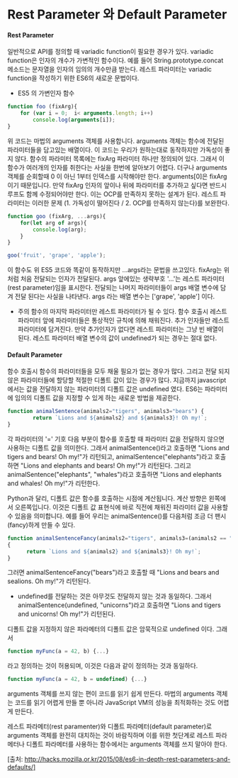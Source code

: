 # Rest Parameter 와 Default Parameter
#### Rest Parameter
일반적으로 API를 정의할 때 variadic function이 필요한 경우가 있다.
variadic function은 인자의 개수가 가변적인 함수이다.
예를 들어 String.prototype.concat 메소드는 문자열을 인자의 임의의 개수만큼 받는다.
레스트 파라미터는 variadic function을 작성하기 위한 ES6의 새로운 문법이다.

* ES5 의 가변인자 함수

``` javascript
function foo (fixArg){
	for (var i = 0;  i< arguments.length; i++)
		console.log(arguments[i]);
}
```

위 코드는 마법의 arguments 객체를 사용합니다. arguments 객체는 함수에 전달된 파라미터들을 담고있는 배열이다.
이 코드는 우리가 원하는대로 동작하지만 가독성이 좋지 않다.
함수의 파라미터 목록에는 fixArg 파라미터 하나만 정의되어 있다.
그래서 이 함수가 여러개의 인자를 취한다는 사실을 한번에 알아보기 어렵다.
더구나 arguments 객체를 순회할때 0 이 아닌 1부터 인덱스를 시작해야만 한다.
arguments[0]은 fixArg 이기 때문입니다. 만약 fixArg 인자의 앞이나 뒤에 파라미터를 추가하고 싶다면 반드시 루프도 함께 수정되어야만 한다.
이는 OCP를 만족하지 못하는 설계가 된다.
레스트 파라미터는 이러한 문제 (1. 가독성이 떨어진다 / 2. OCP를 만족하지 않는다)를 보완한다. 

```javascript
function goo (fixArg, ...args){
	for(let arg of args){
		console.log(arg);
	}
}

goo('fruit', 'grape', 'apple'); 
```
이 함수도 위 ES5 코드와 똑같이 동작하지만 ...args라는 문법을 쓰고있다. fixArg는 위 처럼 처음 전달되는 인자가 전달된다.
args 앞에있는 생략부호 '...'는 레스트 파라미터(rest parameter)임을 표시한다. 
전달되는 나머지 파라미터들이 args 배열 변수에 담겨 전달 된다는 사실을 나타낸다. 
args 라는 배열 변수는 ['grape', 'apple'] 이다. 

* 주의
함수의 마지막 파라미터만 레스트 파라미터가 될 수 있다. 함수 호출시 레스트 파라미터 앞에 파라미터들은 통상적인 규칙에 의해 채워진다.
추가 인자들만 레스트 파라미터에 담겨진다. 만약 추가인자가 없다면 레스트 파라미터는 그냥 빈 배열이 된다. 
레스트 파라미터 배열 변수의 값이 undefined가 되는 경우는 절대 없다.

#### Default Parameter
함수 호출시 함수의 파라미터들을 모두 채울 필요가 없는 경우가 많다.
그리고 전달 되지 않은 파라미터들에 할당할 적절한 디폴트 값이 있는 경우가 많다.
지금까지 javascript에서는 값을 전달하지 않는  파라미터의 디폴트 값은 undefined  였다.
ES6는 파라미터에 임의의 디폴트 값을 지정할 수 있게 하는 새로운 방법을 제공한다.

``` javascript
function animalSentence(animals2="tigers", animals3="bears") {
	    return `Lions and ${animals2} and ${animals3}! Oh my!`;
}
```
각 파라미터의 '=' 기호 다음 부분이 함수를 호출할 때 파라미터 값을 전달하지 않으면 사용하는 디폴트 값을 의미한다.
 그래서 animalSentence()라고 호출하면 "Lions and tigers and bears! Oh my!"가 리턴되고, animalSentence("elephants")라고 호출하면 "Lions and elephants and bears! Oh my!"가 리턴된다. 그리고 animalSentence("elephants", "whales")라고 호출하면 "Lions and elephants and whales! Oh my!"가 리턴한다.

 Python과 달리, 디폴트 값은 함수를 호출하는 시점에 계산됩니다. 
 계산 방향은 왼쪽에서 오른쪽입니다. 이것은 디폴트 값 표현식에 바로 직전에 채워진 파라미터 값을 사용할 수 있음을 의미합니다. 예를 들어 우리는 animalSentence()를 다음처럼 조금 더 팬시(fancy)하게 만들 수 있다.

``` javascript
function animalSentenceFancy(animals2="tigers", animals3=(animals2 == "bears") ? "sealions" : "bears")
{
	  return `Lions and ${animals2} and ${animals3}! Oh my!`;
}
```
그러면 animalSentenceFancy("bears")라고 호출할 때 "Lions and bears and sealions. Oh my!"가 리턴된다.

* undefined를 전달하는 것은 아무것도 전달하지 않는 것과 동일하다. 그래서 animalSentence(undefined, "unicorns")라고 호출하면 "Lions and tigers and unicorns! Oh my!"가 리턴된다.

디폴트 값을 지정하지 않은 파라메터의 디폴트 값은 암묵적으로 undefined 이다. 그래서
``` javascript
function myFunc(a = 42, b) {...}
```

라고 정의하는 것이 허용되며, 이것은 다음과 같이 정의하는 것과 동일하다.
``` javascript
function myFunc(a = 42, b = undefined) {...}
```
arguments 객체를 쓰지 않는 편이 코드를 읽기 쉽게 만든다. 마법의 arguments 객체는 코드를 읽기 어렵게 만들 뿐 아니라 JavaScript VM의 성능을 최적화하는 것도 어렵게 만든다.

레스트 파라메터(rest paramenter)와 디폴트 파라메터(default parameter)로 arguments 객체를 완전히 대치하는 것이 바람직하며 이를 위한 첫단계로 레스트 파라메터나 디폴트 파라메터를 사용하는 함수에서는 arguments 객체를 쓰지 말아야 한다.


[출처: http://hacks.mozilla.or.kr/2015/08/es6-in-depth-rest-parameters-and-defaults/]
